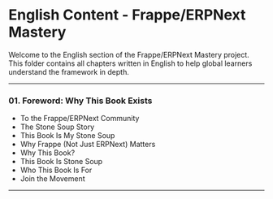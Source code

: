 # English Content - Frappe/ERPNext Mastery

Welcome to the English section of the Frappe/ERPNext Mastery project. This folder contains all chapters written in English to help global learners understand the framework in depth.

---

### 01. Foreword: Why This Book Exists

- To the Frappe/ERPNext Community
- The Stone Soup Story
- This Book Is My Stone Soup
- Why Frappe (Not Just ERPNext) Matters
- Why This Book?
- This Book Is Stone Soup
- Who This Book Is For
- Join the Movement

---